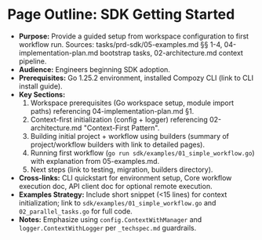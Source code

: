 # Page Outline: SDK Getting Started
- **Purpose:** Provide a guided setup from workspace configuration to first workflow run. Sources: tasks/prd-sdk/05-examples.md §§ 1-4, 04-implementation-plan.md bootstrap tasks, 02-architecture.md context pipeline.
- **Audience:** Engineers beginning SDK adoption.
- **Prerequisites:** Go 1.25.2 environment, installed Compozy CLI (link to CLI install guide).
- **Key Sections:**
  1. Workspace prerequisites (Go workspace setup, module import paths) referencing 04-implementation-plan.md §1.
  2. Context-first initialization (config + logger) referencing 02-architecture.md "Context-First Pattern".
  3. Building initial project + workflow using builders (summary of project/workflow builders with link to detailed pages).
  4. Running first workflow (`go run sdk/examples/01_simple_workflow.go`) with explanation from 05-examples.md.
  5. Next steps (link to testing, migration, builders directory).
- **Cross-links:** CLI quickstart for environment setup, Core workflow execution doc, API client doc for optional remote execution.
- **Examples Strategy:** Include short snippet (<15 lines) for context initialization; link to `sdk/examples/01_simple_workflow.go` and `02_parallel_tasks.go` for full code.
- **Notes:** Emphasize using `config.ContextWithManager` and `logger.ContextWithLogger` per `_techspec.md` guardrails.
